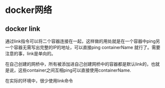 #  docker网络

## docker link


通过link指令可以将二个容器连接在一起，这样做的用处就是在一个容器中ping另一个容器无需写出完整的IP的地址，可以直接ping containerName 就行了。需要注意的事，link是单向的。

在自己创建的网桥中，所有被添加进自己创建网桥中的容器都是默认link的，也就是说，这些container之间互相ping可以直接使用containerName.

在实际的环境中，很少使用link命令



